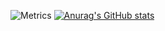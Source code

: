 
![Metrics](https://metrics.lecoq.io/Espresso0314?template=classic&base.indepth=false&config.timezone=Asia%2FShanghai)
[![Anurag's GitHub stats](https://github-readme-stats.vercel.app/api?username=Espresso0314)](https://github.com/anuraghazra/github-readme-stats)
